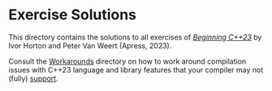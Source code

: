 # Exercise Solutions

This directory contains the solutions to all exercises of
[*Beginning C++23*](https://www.apress.com/9781484258835) by Ivor Horton and Peter Van Weert (Apress, 2023).

Consult the [Workarounds](../Workarounds) directory on 
how to work around compilation issues with C++23 language and library features 
that your compiler may not (fully) [support](https://en.cppreference.com/w/cpp/compiler_support).
